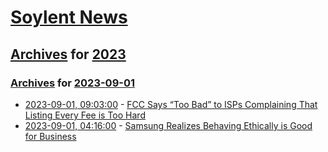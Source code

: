 # [Soylent News](../../../README.md)

## [Archives](../../index.md) for [2023](../index.md)

### [Archives](../../index.md) for [2023-09-01](index.md)

* [2023-09-01, 09:03:00](https://soylentnews.org/article.pl?sid=23/08/31/0754259&from=rss) - [FCC Says “Too Bad” to ISPs Complaining That Listing Every Fee is Too Hard](https://soylentnews.org/article.pl?sid=23/08/31/0754259&from=rss)
* [2023-09-01, 04:16:00](https://soylentnews.org/article.pl?sid=23/08/31/0211207&from=rss) - [Samsung Realizes Behaving Ethically is Good for Business](https://soylentnews.org/article.pl?sid=23/08/31/0211207&from=rss)
